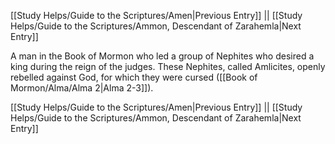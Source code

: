 [[Study Helps/Guide to the Scriptures/Amen|Previous Entry]]  ||  [[Study Helps/Guide to the Scriptures/Ammon, Descendant of Zarahemla|Next Entry]]

 A man in the Book of Mormon who led a group of Nephites who desired a king during the reign of the judges. These Nephites, called Amlicites, openly rebelled against God, for which they were cursed ([[Book of Mormon/Alma/Alma 2|Alma 2-3]]).

[[Study Helps/Guide to the Scriptures/Amen|Previous Entry]]  ||  [[Study Helps/Guide to the Scriptures/Ammon, Descendant of Zarahemla|Next Entry]]